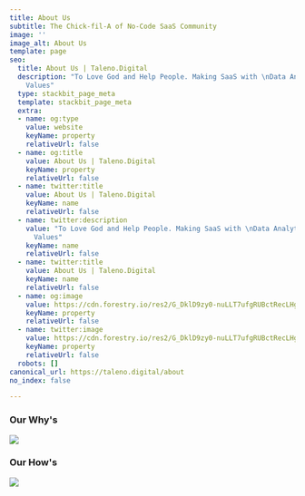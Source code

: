 ```yaml
---
title: About Us
subtitle: The Chick-fil-A of No-Code SaaS Community
image: ''
image_alt: About Us
template: page
seo:
  title: About Us | Taleno.Digital
  description: "To Love God and Help People. Making SaaS with \nData Analytics & Christian
    Values"
  type: stackbit_page_meta
  template: stackbit_page_meta
  extra:
  - name: og:type
    value: website
    keyName: property
    relativeUrl: false
  - name: og:title
    value: About Us | Taleno.Digital
    keyName: property
    relativeUrl: false
  - name: twitter:title
    value: About Us | Taleno.Digital
    keyName: name
    relativeUrl: false
  - name: twitter:description
    value: "To Love God and Help People. Making SaaS with \nData Analytics & Christian
      Values"
    keyName: name
    relativeUrl: false
  - name: twitter:title
    value: About Us | Taleno.Digital
    keyName: name
    relativeUrl: false
  - name: og:image
    value: https://cdn.forestry.io/res2/G_DklD9zy0-nuLLT7ufgRUBctRecLHgUYkdkxYeEbO4/fit/512/512/sm/0/aHR0cHM6Ly9hcHAu/Zm9yZXN0cnkuaW8v/cmFpbHMvYWN0aXZl/X3N0b3JhZ2UvYmxv/YnMvZXlKZmNtRnBi/SE1pT25zaWJXVnpj/MkZuWlNJNklrSkJh/SEJDUTAwNE5tZHZQ/U0lzSW1WNGNDSTZi/blZzYkN3aWNIVnlJ/am9pWW14dllsOXBa/Q0o5ZlE9PS0tOGIz/M2E5NDlkNzQyYWFk/MTZhMWJjMWJjYzFi/ZmQyMmY0M2YwNmEz/Ni8xLnBuZw
    keyName: property
    relativeUrl: false
  - name: twitter:image
    value: https://cdn.forestry.io/res2/G_DklD9zy0-nuLLT7ufgRUBctRecLHgUYkdkxYeEbO4/fit/512/512/sm/0/aHR0cHM6Ly9hcHAu/Zm9yZXN0cnkuaW8v/cmFpbHMvYWN0aXZl/X3N0b3JhZ2UvYmxv/YnMvZXlKZmNtRnBi/SE1pT25zaWJXVnpj/MkZuWlNJNklrSkJh/SEJDUTAwNE5tZHZQ/U0lzSW1WNGNDSTZi/blZzYkN3aWNIVnlJ/am9pWW14dllsOXBa/Q0o5ZlE9PS0tOGIz/M2E5NDlkNzQyYWFk/MTZhMWJjMWJjYzFi/ZmQyMmY0M2YwNmEz/Ni8xLnBuZw
    keyName: property
    relativeUrl: false
  robots: []
canonical_url: https://taleno.digital/about
no_index: false

---
```

### Our Why's

![](/images/1-2.png)

### Our How's

![](/images/2-1.png)